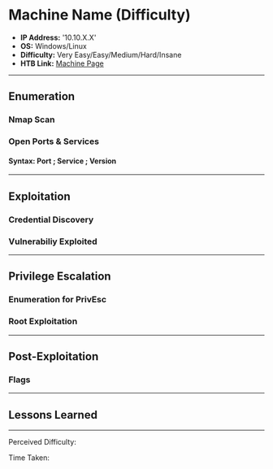 # Machine Name (Difficulty)
- **IP Address:** '10.10.X.X'
- **OS:** Windows/Linux
- **Difficulty:** Very Easy/Easy/Medium/Hard/Insane
- **HTB Link:** [Machine Page](https://app.hackthebox.com/machiens/xxx)

---

## Enumeration 

### Nmap Scan

### Open Ports & Services
#### Syntax: Port ; Service ; Version

---

## Exploitation

### Credential Discovery

### Vulnerabiliy Exploited 

---

## Privilege Escalation

### Enumeration for PrivEsc

### Root Exploitation

---

## Post-Exploitation

### Flags

---

## Lessons Learned

---

Perceived Difficulty:  

Time Taken: 
